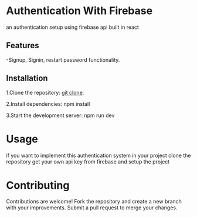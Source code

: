 # Authentication With Firebase
an authentication setup using firebase api built in react

## Features
-Signup, Signin, restart password functionality.    


## Installation
1.Clone the repository:
[git clone](https://github.com/sinakhaninejad/firebase-authentication.git).

2.Install dependencies:
npm install

3.Start the development server:
npm run dev

# Usage
if you want to implement this authentication system in your project clone the repository get your own api key from firebase and setup the project

# Contributing
Contributions are welcome! Fork the repository and create a new branch with your improvements. Submit a pull request to merge your changes.
